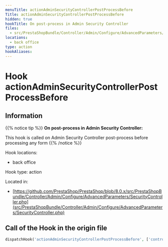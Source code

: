 ```yaml
---
menuTitle: actionAdminSecurityControllerPostProcessBefore
Title: actionAdminSecurityControllerPostProcessBefore
hidden: true
hookTitle: On post-process in Admin Security Controller
files:
  - src/PrestaShopBundle/Controller/Admin/Configure/AdvancedParameters/SecurityController.php
locations:
  - back office
type: action
hookAliases:
---
```


# Hook actionAdminSecurityControllerPostProcessBefore

## Information

{{% notice tip %}}
**On post-process in Admin Security Controller:** 

This hook is called on Admin Security Controller post-process before processing any form
{{% /notice %}}

Hook locations: 
  - back office

Hook type: action

Located in: 
  - [https://github.com/PrestaShop/PrestaShop/blob/8.0.x/src/PrestaShopBundle/Controller/Admin/Configure/AdvancedParameters/SecurityController.php](src/PrestaShopBundle/Controller/Admin/Configure/AdvancedParameters/SecurityController.php)

## Call of the Hook in the origin file

```php
dispatchHook('actionAdminSecurityControllerPostProcessBefore', ['controller' => $this])
```